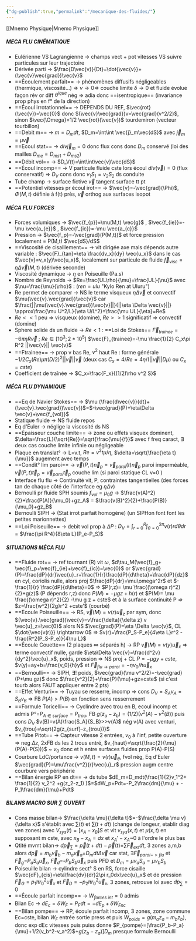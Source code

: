 ```yaml
---
{"dg-publish":true,"permalink":"/mecanique-des-fluides/"}
---
```



[[Mnemo Physique\|Mnemo Physique]]
##### MECA FLU CINÉMATIQUE
- Eulérienne VS Lagrangienne -> champs vect + pot vitesses VS suivre particules sur leur trajectoire
- Dérivée parti -> $\frac{D\vec{v}}{Dt}=\dot{\vec{v}}+(\vec{v}\vec{grad})\vec{v}$ 
- ==Écoulement parfait== -> phénomènes diffusifs négligeables (thermique, viscosité...) => $\nu \rightarrow 0$=> couche limite $\delta \rightarrow 0$ et fluide évolue façon rév or diff $\theta^{ique}$ nég => adia donc ==isentropique== (invariance prop phys en f° de la direction)
- ==Écoul irrotationnel== -> DEPENDS DU REF, $\vec{rot}(\vec{v})=\vec{0}$ donc $(\vec{v}\vec{grad})v=\vec{grad}(v^2/2)$, sinon $\vec{\Omega}=1/2 \vec{rot}(\vec{v})$ tourdemiron (vecteur tourbillon)
- ==Debit m== -> $m=D_m dt$, $D_m=\int\int \vec{j}_m\vec{dS}$ avec $\vec{j}_m=\mu\vec{v}$
- ==Ecoul stat== -> $div{\vec{j}_m}=0$ donc flux cons donc  $D_m$ conservé (loi des mailles $D_{me}=D_{ms1}+D_{ms2}$)
- ==Débit vol== -> $D_V(t)=\int\int\vec{v}\vec{dS}$ 
- ==Écoul incomp== -> V particule fluide cste lors écoul $div(\vec{v})=0$ (flux conservatif) => $D_V$ cons donc $v_1S_1=v_2S_2$ ds conduite
- Tube champ -> surface fictive $\vec{v}$ tangent surface tt pt
- ==Potentiel vitesses pr écoul irot== -> $\vec{v}=-\vec{grad}(\Phi)$, $\Phi(M,t)$ définie à f(t) près, $\vec{v}$ orthog aux surfaces isopot
##### MÉCA FLU FORCES
- Forces volumiques -> $\vec{f_{p}}=\mu(M,t) \vec{g}$ , $\vec{f_{ie}}=-\mu \vec{a_{e}}$ , $\vec{f_{ic}}=-\mu \vec{a_{c}}$
- Pression -> $\vec{f_p}=-\vec{grad}(P(M,t))$ et force pression localement = P(M,t) $\vec{dS}/dS$
- ==Viscosité de cisaillement== -> vit dirigée axe mais dépends autre variable : $\vec{F}_{tan}=\eta \frac{dv_x}{dy} \vec{u_x}$ dans le cas $\vec{v}=v_x(y)\vec{u_x}$, localement sur particule de fluide $\vec{f}_{visc}=\eta \Delta \vec{v}(M,t)$ (dérivée seconde)
- Viscosité dynamique -> $\eta$ en Poiseuille (Pa.s)
- Nombre de Reynolds -> $Re=\frac{UL\rho}{\mu}=\frac{UL}{\nu}$ avec $\nu=\frac{\mu}{\rho}$ :  ($ren=ulu$ "Kylo Ren at Uluru") 
- Re permet de comparer -> NS le terme visqueux $\eta \Delta \vec{v}$ et convectif $\mu(\vec{v}.\vec{grad})\vec{v}$ car $\frac{||\mu(\vec{v}.\vec{grad})\vec{v}||}{||\eta \Delta \vec{v}||} \approx\frac{\mu U^2/L}{\eta U/L^2}=\frac{\mu UL}{\eta}=Re$ 
- $Re<<1$ peu => visqueux (domine), $Re>>1$ significatif => convectif (domine)
- Sphere solide ds un fluide -> $Re<1$ : ==Loi de Stokes== $\vec{F}_{trainee}=-6\pi\eta R \vec{v}$ ; $Re \in [10^3; 2*10^5]$ $\vec{F}_{trainee}=-\mu \frac{1}{2} C_x\pi R^2 ||\vec{v}|| \vec{v}$ 
- ==Ftrainee== -> prop v bas Re, $v^2$ haut Re : forme générale $-1/2C_x(Re)\mu \pi (D/2)^2||\vec{v}||\vec{v}$ (deux cas $C_x=4/Re=4\eta/(||\vec{v}||D\mu)$ ou $C_x=cste$)
- Coefficient de traînée -> $C_x=\frac{F_x}{(1/2)\rho v^2 S}$ 
##### MÉCA FLU DYNAMIQUE
- ==Eq de Navier Stokes== -> $\mu (\frac{d\vec{v}}{dt}+(\vec{v}.\vec{grad})\vec{v})$=$-\vec{grad}(P)+\eta\Delta \vec{v}+\vec{f_{vol}}$ 
- Statique fluide -> NS fluide repos
- Eq d'Euler -> néglige la viscosité ds NS
- ==Épaisseur couche limite== -> zone ou effets visquex dominent, $\delta=\frac{L}{\sqrt{Re}}=\sqrt{\frac{\mu}{f}}$ avec f freq caract, $\exists$ deux cas couche limite infinie ou négligeable
- Plaque en translat° -> L=v.t, $Re=v^2t\mu/\eta$, $\delta=\sqrt{\frac{\eta t}{\mu}}$ augement avec temps
- ==Condit° lim paroi== -> $\vec{v}(P,t)\vec{n}_p=\vec{v}_{paroi}(t)\vec{n}_p$ paroi imperméable, $\vec{v}(P,t)\vec{t}_p=\vec{v}_{paroi}\vec{t}_p$ couche lim (si paroi statique CL v=0 )
- Interface flu flu -> Continuité vit, P, contraintes tangentielles (des forces tan de chaque côté de l'interface eg $\eta \Delta v$)
- Bernoulli pr fluide SPH soumis $f_{vol}=\mu_0 g$ -> $\frac{v(A)^2}{2}+\frac{P(A)}{\mu_0}+gz_A$ = $\frac{v(B)^2}{2}+\frac{P(B)}{\mu_0}+gz_B$ 
- Bernoulli SIPH -> (Stat irrot parfait homogène) (un SIPHon font font les petites marionnettes)
- ==Loi Poiseuille== -> debit vol prop à $\Delta P$ : $D_V=\int^R_{r=0}\int^{2\pi}_{\theta=0}v(r)rd\theta dr$ = $\frac{\pi R^4}{8\eta L}(P_e-P_S)$ 
##### SITUATIONS MÉCA FLU
- ==Fluide rot== -> ref tournant (R) vit $\omega$, $d\tau_M(\vec{f}_g+ \vec{f}_p+\vec{f}_{ie}+\vec{f}_{ic})=\vec{0}$ or $\vec{grad}(P)=\frac{dP}{dr}\vec{u}_r+\frac{1}{r}\frac{dP}{d\theta}+\frac{dP}{dz}$ en cyl, coriolis nulle, alors proj $\frac{dP}{dr}=\mu\omega^2r$ et $-\frac{1}{r} \frac{dP}{d\theta}=0$ => $P(r,z)= \mu \frac{(\omega r)^2}{2}+g(z)$ (P dépends r,z) donc $P(M)=-\mu g z + h(r)$ et $P(M)= \mu \frac{(\omega r)^2}{2} -\mu g z + cste$ et à la surface continuité P => $z=\frac{w^2}{2g}r^2 +cste'$ (courbé)
- ==Ecoule Poiseuille== -> RS, $\vec{v}(M)=v(r)\vec{u}_z$ par sym, donc $(\vec{v}.\vec{grad})\vec{v}=v\frac{\delta}{\delta z} v \vec{u}_z=\vec{0}$ alors NS $\vec{grad}(P)=\eta \Delta \vec{v}$, CL $\dot{\vec{v(r)}} \rightarrow 0$ => $v(r)=\frac{P_S-P_e}{4\eta L}r^2 -\frac{R^2(P_S-P_e)}{4\nu L}$ 
- ==Écoule Couette== (2 plaques $\infty$ séparés h) -> RP $\vec{v}(M)=v(y)\vec{u}_x$ => terme convectif nulle, garde $\eta\Delta \vec{v}=\frac{d^2v}{dy^2}\vec{u}_x$, poids, pression => NS proj + CL $P=-\mu gy+cste$, $v(y)=ay+b=\frac{v_0}{h}y$ et $\vec{F}_{flu \rightarrow paroi}=-\eta v_0/h \vec{u}_x$ 
- ==Bernoulli== -> SIPH, $\exists !$ poids, $\vec{grad}(\mu v^2/2)=-\vec{grad}(P+\mu gz)$ donc $\frac{v^2}{2}+\frac{P}{\mu}+gz=cste$ (si c'est tourb alors FAUT appliquer entre 2 pts)
- ==Effet Venturi== -> Tuyau se resserre, incomp => cons $D_V=S_Av_A=S_Bv_B$ => FB $P(A)>P(B)$ en fonction sens resserrement
- ==Formule Toricelli== -> Cyclindre avec trou en B, ecoul incomp et admis P°=$P_{A \in surface}=P_{trou}$, FB $g(z_a-z_b)=(1/2)(v^2(A)-v^2(B))$ puis cons $D_V$ $v(B)=v(A)\frac{S_A}{S_B}>>v(A)$ nég v(A) avec venturi, $v_{trou}=\sqrt{2g(z_{surf}-z_{trou})}$ 
- ==Tube Pitot== -> Capteur vitesse 2 entrées, $v_0$ à l'inf, petite ouverture => neg $\Delta z$, 2xFB ds les 2 trous entré, $v_{haut}=\sqrt{\frac{2}{\mu}(P(A)-P(S))}$ ~ $v_0$ donc et h entre surfaces fluides prop P(A)-P(S)
- Courbure LdC/portance -> $v(M,t)=v(r)\vec{u}_{\theta}$, fvol nég, Eq d'Euler $\vec{grad}(P)=\mu\frac{v^2}{r}\vec{u}_r$ pression augm centre courbure vers périphérie
- ==Bilan énergie RP en dt== -> ds tube $dE_m=D_mdt(\frac{1}{2}v_1^2+ \frac{1}{2} v_2^2 +g(z_2-z_1) )$=$dW_p+Pdt=-P_2\frac{dm}{\mu} + -P_1\frac{dm}{\mu}+Pdt$ 
##### BILANS MACRO SUR $\sum$ OUVERT
- Cons masse bilan-> $\frac{\delta \mu}{\delta t}$=-$\frac{\delta \mu v}{\delta x}$ s'établit avec $\sum (t)$ et $\sum (t+dt)$ (change de longeur, etablir diag ven zones) avec $V_{sys}(t)=[x_A-x_B]S$ et vit $v_{sys}(x,t)$ et $\mu (x,t)$ en supposant m cste, avec $x_B-x_A=dx$ et $x_A'-x_A$~0 à l'ordre le plus bas
- Qtité mvmt bilan-> $d\vec{p}_{\sum}= \vec{p}(t+dt)-\vec{p}(t)$=$\sum \vec{F}_{ext} dt$, 3 zones a,m,b alors $d\vec{p}=m_b\vec{v}_b-m_a\vec{v}_a$=$D_mdt\Delta \vec{v}$ car stat, $\exists \vec{F}_{paroi->flu}$ et $\vec{F}_g$=$P_aS_a\vec{u}_x$, $\vec{F}_d$=-$P_bS_b\vec{u}_x$ puis PFD et $D_m=\mu v_aS_a=\mu v_b S_b$ 
- Poiseuille bilan -> cylindre sect° S en RS, force cisaille $\vec{dF}_{cis}=\eta\frac{dv}{dr}2\pi r_0dx\vec{u}_x$ et de pression $\vec{F}_G=p_1\pi r_0^2 \vec{u}_x$ et $\vec{F}_D=-p_2\pi r_0^2 \vec{u}_x$, 3 zones, retrouve loi avec $dp_{\sum}=0$ 
- ==Écoule parfait incomp== -> $W_{forces \ int}=0$ admis
- Bilan Ec -> $dE_c=\delta W_F=P_Fdt=-dE_p+\delta W_{Fnc}$
- ==Bilan pompe== -> RP, écoule parfait incomp, 3 zones, zone commune Ec=cste, bilan $W_F$ entrée sortie press et puis $W_{poids}=g(m_az_a-m_bz_b)$, donc exp dEc vitesses puis puiss donne $P_{pompe}=[\frac{P_b-P_a}{\mu}+1/2(v_b^2-v_a^2)$+$g(z_b-z_a)]D_m$ presque formule Bernoulli